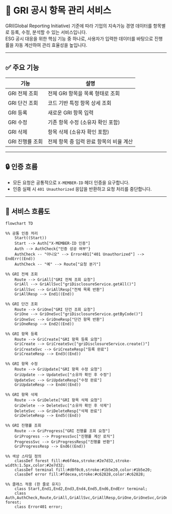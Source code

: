 # 📘 GRI 공시 항목 관리 서비스

GRI(Global Reporting Initiative) 기준에 따라 기업의 지속가능 경영 데이터를 항목별로 등록, 수정, 분석할 수 있는 서비스입니다.  
ESG 공시 대응을 위한 핵심 기능 중 하나로, 사용자가 입력한 데이터를 바탕으로 진행률을 자동 계산하여 관리 효율성을 높입니다.

---

## ✅ 주요 기능

| 기능 | 설명 |
|------|------|
| GRI 전체 조회 | 전체 GRI 항목을 목록 형태로 조회 |
| GRI 단건 조회 | 코드 기반 특정 항목 상세 조회 |
| GRI 등록 | 새로운 GRI 항목 입력 |
| GRI 수정 | 기존 항목 수정 (소유자 확인 포함) |
| GRI 삭제 | 항목 삭제 (소유자 확인 포함) |
| GRI 진행률 조회 | 전체 항목 중 입력 완료 항목의 비율 계산 |

---

## 🔒 인증 흐름

- 모든 요청은 공통적으로 `X-MEMBER-ID` 헤더 인증을 요구합니다.
- 인증 실패 시 `401 Unauthorized` 응답을 반환하고 요청 처리를 중단합니다.

---

## 🔄 서비스 흐름도
```mermaid
flowchart TD

%% 공통 인증 처리
    Start((Start))
    Start --> Auth["X-MEMBER-ID 인증"]
    Auth --> AuthCheck{"인증 성공 여부"}
    AuthCheck -- "아니오" --> Error401["401 Unauthorized"] --> EndErr((End))
    AuthCheck -- "예" --> Route["요청 분기"]

%% GRI 전체 조회
    Route --> GriAll["GRI 전체 조회 요청"]
    GriAll --> GriAllSvc["griDisclosureService.getAll()"]
    GriAllSvc --> GriAllResp["전체 목록 반환"]
    GriAllResp --> End1((End))

%% GRI 단건 조회
    Route --> GriOne["GRI 단건 조회 요청"]
    GriOne --> GriOneSvc["griDisclosureService.getByCode()"]
    GriOneSvc --> GriOneResp["단건 항목 반환"]
    GriOneResp --> End2((End))

%% GRI 항목 등록
    Route --> GriCreate["GRI 항목 등록 요청"]
    GriCreate --> GriCreateSvc["griDisclosureService.create()"]
    GriCreateSvc --> GriCreateResp["등록 완료"]
    GriCreateResp --> End3((End))

%% GRI 항목 수정
    Route --> GriUpdate["GRI 항목 수정 요청"]
    GriUpdate --> UpdateSvc["소유자 확인 후 수정"]
    UpdateSvc --> GriUpdateResp["수정 완료"]
    GriUpdateResp --> End4((End))

%% GRI 항목 삭제
    Route --> GriDelete["GRI 항목 삭제 요청"]
    GriDelete --> DeleteSvc["소유자 확인 후 삭제"]
    DeleteSvc --> GriDeleteResp["삭제 완료"]
    GriDeleteResp --> End5((End))

%% GRI 진행률 조회
    Route --> GriProgress["GRI 진행률 조회 요청"]
    GriProgress --> ProgressSvc["진행률 계산 로직"]
    ProgressSvc --> GriProgressResp["진행률 반환"]
    GriProgressResp --> End6((End))

%% 색상 스타일 정의
    classDef forest fill:#e6f4ea,stroke:#2e7d32,stroke-width:1.5px,color:#2e7d32;
    classDef terminal fill:#d0f0c0,stroke:#1b5e20,color:#1b5e20;
    classDef error fill:#fdecea,stroke:#c62828,color:#c62828;

%% 클래스 적용 (한 줄로 유지)
    class Start,End1,End2,End3,End4,End5,End6,EndErr terminal;
    class Auth,AuthCheck,Route,GriAll,GriAllSvc,GriAllResp,GriOne,GriOneSvc,GriOneResp,GriCreate,GriCreateSvc,GriCreateResp,GriUpdate,UpdateSvc,GriUpdateResp,GriDelete,DeleteSvc,GriDeleteResp,GriProgress,ProgressSvc,GriProgressResp forest;
    class Error401 error;
```
